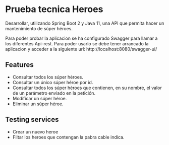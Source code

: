 # Prueba tecnica Heroes

Desarrollar, utilizando Spring Boot 2 y Java 11, una API que permita hacer un mantenimiento de súper héroes.

Para poder probar la aplicacion se ha configurado Swagger para llamar a los diferentes Api-rest. Para poder usarlo se debe tener arrancado la aplicacion y acceder a la siguiente url: http://localhost:8080/swagger-ui/

## Features

- Consultar todos los súper héroes.
- Consultar un único súper héroe por id.
- Consultar todos los súper héroes que contienen, en su nombre, el valor de un parámetro enviado en la petición.
- Modificar un súper héroe.
- Eliminar un súper héroe.

## Testing services
- Crear un nuevo heroe
- Filtar los heroes que contengan la pabra cable indica.

